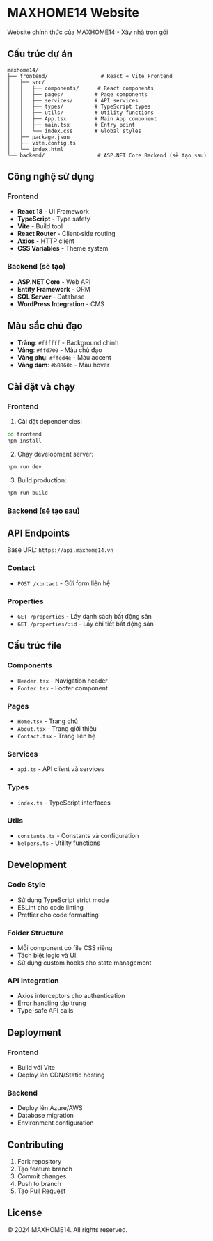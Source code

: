 # MAXHOME14 Website

Website chính thức của MAXHOME14 - Xây nhà trọn gói
## Cấu trúc dự án

```
maxhome14/
├── frontend/                 # React + Vite Frontend
│   ├── src/
│   │   ├── components/      # React components
│   │   ├── pages/          # Page components
│   │   ├── services/       # API services
│   │   ├── types/          # TypeScript types
│   │   ├── utils/          # Utility functions
│   │   ├── App.tsx         # Main App component
│   │   ├── main.tsx        # Entry point
│   │   └── index.css       # Global styles
│   ├── package.json
│   ├── vite.config.ts
│   └── index.html
└── backend/                 # ASP.NET Core Backend (sẽ tạo sau)
```

## Công nghệ sử dụng

### Frontend
- **React 18** - UI Framework
- **TypeScript** - Type safety
- **Vite** - Build tool
- **React Router** - Client-side routing
- **Axios** - HTTP client
- **CSS Variables** - Theme system

### Backend (sẽ tạo)
- **ASP.NET Core** - Web API
- **Entity Framework** - ORM
- **SQL Server** - Database
- **WordPress Integration** - CMS

## Màu sắc chủ đạo

- **Trắng**: `#ffffff` - Background chính
- **Vàng**: `#ffd700` - Màu chủ đạo
- **Vàng phụ**: `#ffed4e` - Màu accent
- **Vàng đậm**: `#b8860b` - Màu hover

## Cài đặt và chạy

### Frontend

1. Cài đặt dependencies:
```bash
cd frontend
npm install
```

2. Chạy development server:
```bash
npm run dev
```

3. Build production:
```bash
npm run build
```

### Backend (sẽ tạo sau)

## API Endpoints

Base URL: `https://api.maxhome14.vn`

### Contact
- `POST /contact` - Gửi form liên hệ

### Properties
- `GET /properties` - Lấy danh sách bất động sản
- `GET /properties/:id` - Lấy chi tiết bất động sản

## Cấu trúc file

### Components
- `Header.tsx` - Navigation header
- `Footer.tsx` - Footer component

### Pages
- `Home.tsx` - Trang chủ
- `About.tsx` - Trang giới thiệu
- `Contact.tsx` - Trang liên hệ

### Services
- `api.ts` - API client và services

### Types
- `index.ts` - TypeScript interfaces

### Utils
- `constants.ts` - Constants và configuration
- `helpers.ts` - Utility functions

## Development

### Code Style
- Sử dụng TypeScript strict mode
- ESLint cho code linting
- Prettier cho code formatting

### Folder Structure
- Mỗi component có file CSS riêng
- Tách biệt logic và UI
- Sử dụng custom hooks cho state management

### API Integration
- Axios interceptors cho authentication
- Error handling tập trung
- Type-safe API calls

## Deployment

### Frontend
- Build với Vite
- Deploy lên CDN/Static hosting

### Backend
- Deploy lên Azure/AWS
- Database migration
- Environment configuration

## Contributing

1. Fork repository
2. Tạo feature branch
3. Commit changes
4. Push to branch
5. Tạo Pull Request

## License

© 2024 MAXHOME14. All rights reserved.

